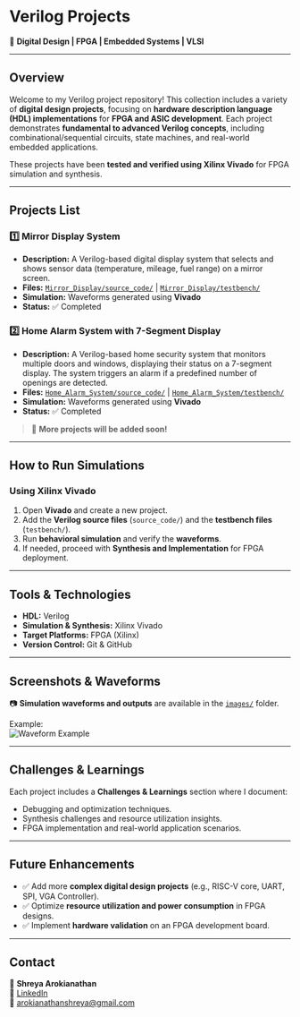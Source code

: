 # **Verilog Projects**  
📡 **Digital Design | FPGA | Embedded Systems | VLSI**

---

## **Overview**
Welcome to my Verilog project repository! This collection includes a variety of **digital design projects**, focusing on **hardware description language (HDL) implementations** for **FPGA and ASIC development**. Each project demonstrates **fundamental to advanced Verilog concepts**, including combinational/sequential circuits, state machines, and real-world embedded applications.

These projects have been **tested and verified using Xilinx Vivado** for FPGA simulation and synthesis.

---
## **Projects List**
### **1️⃣ Mirror Display System**
- **Description:** A Verilog-based digital display system that selects and shows sensor data (temperature, mileage, fuel range) on a mirror screen.
- **Files:** [`Mirror_Display/source_code/`](Mirror_Display/source_code/) | [`Mirror_Display/testbench/`](Mirror_Display/testbench/)
- **Simulation:** Waveforms generated using **Vivado**
- **Status:** ✅ Completed

### **2️⃣ Home Alarm System with 7-Segment Display**
- **Description:** A Verilog-based home security system that monitors multiple doors and windows, displaying their status on a 7-segment display. The system triggers an alarm if a predefined number of openings are detected.  
- **Files:** [`Home_Alarm_System/source_code/`](Home_Alarm_System/source_code/) | [`Home_Alarm_System/testbench/`](Home_Alarm_System/testbench/)
- **Simulation:** Waveforms generated using **Vivado**
- **Status:** ✅ Completed

> 📌 **More projects will be added soon!**

---

## **How to Run Simulations**
### **Using Xilinx Vivado**
1. Open **Vivado** and create a new project.
2. Add the **Verilog source files** (`source_code/`) and the **testbench files** (`testbench/`).
3. Run **behavioral simulation** and verify the **waveforms**.
4. If needed, proceed with **Synthesis and Implementation** for FPGA deployment.

---

## **Tools & Technologies**
- **HDL:** Verilog  
- **Simulation & Synthesis:** Xilinx Vivado  
- **Target Platforms:** FPGA (Xilinx)  
- **Version Control:** Git & GitHub  

---

## **Screenshots & Waveforms**
📷 **Simulation waveforms and outputs** are available in the [`images/`](simulation_results/) folder.

Example:  
![Waveform Example](simulation_results/waveform.jpg)

---

## **Challenges & Learnings**
Each project includes a **Challenges & Learnings** section where I document:
- Debugging and optimization techniques.
- Synthesis challenges and resource utilization insights.
- FPGA implementation and real-world application scenarios.

---

## **Future Enhancements**
- ✅ Add more **complex digital design projects** (e.g., RISC-V core, UART, SPI, VGA Controller).
- ✅ Optimize **resource utilization and power consumption** in FPGA designs.
- ✅ Implement **hardware validation** on an FPGA development board.

---

## **Contact**
📩 **Shreya Arokianathan**  
🔗 [LinkedIn](https://linkedin.com/shreya-arokianathan)  
📧 arokianathanshreya@gmail.com  

